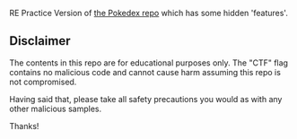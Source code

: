 RE Practice Version of [the Pokedex repo](https://github.com/skydoves/pokedex-compose) which has
some hidden 'features'.

## Disclaimer

The contents in this repo are for educational purposes only. The "CTF" flag contains no malicious
code and cannot cause harm assuming this repo is not compromised.

Having said that, please take all safety precautions you would as with any other malicious
samples.

Thanks!